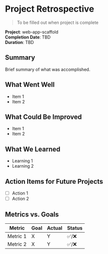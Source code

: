 # Project Retrospective

> To be filled out when project is complete

**Project**: web-app-scaffold  
**Completion Date**: TBD  
**Duration**: TBD  

## Summary

Brief summary of what was accomplished.

## What Went Well

- Item 1
- Item 2

## What Could Be Improved

- Item 1
- Item 2

## What We Learned

- Learning 1
- Learning 2

## Action Items for Future Projects

- [ ] Action 1
- [ ] Action 2

## Metrics vs. Goals

| Metric | Goal | Actual | Status |
|--------|------|--------|--------|
| Metric 1 | X | Y | ✅/❌ |
| Metric 2 | X | Y | ✅/❌ |

